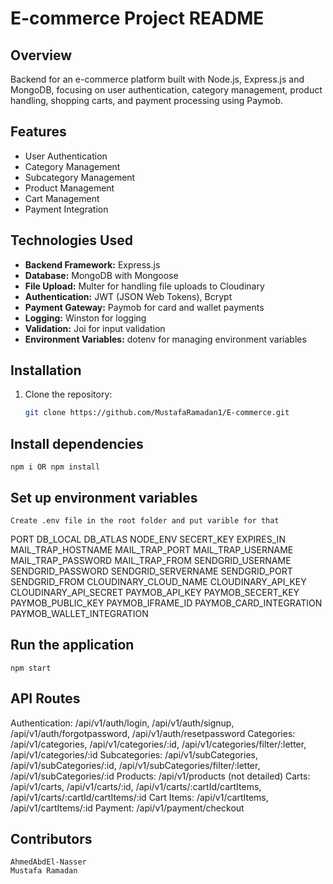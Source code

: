 # E-commerce Project README

## Overview
 Backend for an e-commerce platform built with Node.js, Express.js and MongoDB, focusing on user authentication, category management, product handling, shopping carts, and payment processing using Paymob.

## Features
- User Authentication
- Category Management
- Subcategory Management
- Product Management
- Cart Management
- Payment Integration

## Technologies Used
- **Backend Framework:** Express.js
- **Database:** MongoDB with Mongoose
- **File Upload:** Multer for handling file uploads to Cloudinary
- **Authentication:** JWT (JSON Web Tokens), Bcrypt
- **Payment Gateway:** Paymob for card and wallet payments
- **Logging:** Winston for logging
- **Validation:** Joi for input validation
- **Environment Variables:** dotenv for managing environment variables

## Installation
1. Clone the repository:
   ```bash
   git clone https://github.com/MustafaRamadan1/E-commerce.git


## Install dependencies 

    npm i OR npm install

## Set up environment variables

    Create .env file in the root folder and put varible for that 

PORT
DB_LOCAL
DB_ATLAS
NODE_ENV
SECERT_KEY
EXPIRES_IN
MAIL_TRAP_HOSTNAME
MAIL_TRAP_PORT
MAIL_TRAP_USERNAME
MAIL_TRAP_PASSWORD
MAIL_TRAP_FROM
SENDGRID_USERNAME
SENDGRID_PASSWORD
SENDGRID_SERVERNAME
SENDGRID_PORT
SENDGRID_FROM
CLOUDINARY_CLOUD_NAME
CLOUDINARY_API_KEY
CLOUDINARY_API_SECRET
PAYMOB_API_KEY
PAYMOB_SECERT_KEY
PAYMOB_PUBLIC_KEY
PAYMOB_IFRAME_ID
PAYMOB_CARD_INTEGRATION
PAYMOB_WALLET_INTEGRATION



## Run the application

    npm start 


## API Routes


Authentication: /api/v1/auth/login, /api/v1/auth/signup, /api/v1/auth/forgotpassword, /api/v1/auth/resetpassword
Categories: /api/v1/categories, /api/v1/categories/:id, /api/v1/categories/filter/:letter, /api/v1/categories/:id
Subcategories: /api/v1/subCategories, /api/v1/subCategories/:id, /api/v1/subCategories/filter/:letter, /api/v1/subCategories/:id
Products: /api/v1/products (not detailed)
Carts: /api/v1/carts, /api/v1/carts/:id, /api/v1/carts/:cartId/cartItems, /api/v1/carts/:cartId/cartItems/:id
Cart Items: /api/v1/cartItems, /api/v1/cartItems/:id
Payment: /api/v1/payment/checkout



## Contributors
    AhmedAbdEl-Nasser
    Mustafa Ramadan